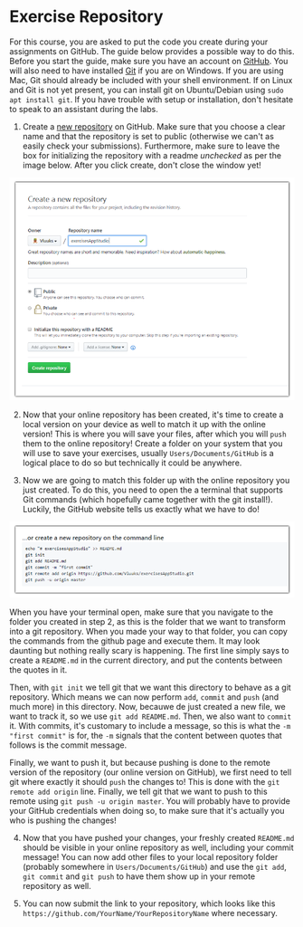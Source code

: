 # Exercise Repository

For this course, you are asked to put the code you create during your assignments on GitHub. The guide below provides a possible way to do this. Before you start the guide, make sure you have an account on [GitHub](https://github.com/). You will also need to have installed [Git](https://git-scm.com/download/win) if you are on Windows. If you are using Mac, Git should already be included with your shell environment. If on Linux and Git is not yet present, you can install git on Ubuntu/Debian using `sudo apt install git`. If you have trouble with setup or installation, don't hesitate to speak to an assistant during the labs. 

1. Create a [new repository](https://github.com/new) on GitHub. Make sure that you choose a clear name and that the repository is set to public (otherwise we can't as easily check your submissions). Furthermore, make sure to leave the box for initializing the repository with a readme *unchecked* as per the image below. After you click create, don't close the window yet! 

![step 1](step1.png)

2. Now that your online repository has been created, it's time to create a local version on your device as well to match it up with the online version! This is where you will save your files, after which you will `push` them to the online repository! Create a folder on your system that you will use to save your exercises, usually `Users/Documents/GitHub` is a logical place to do so but technically it could be anywhere.

3. Now we are going to match this folder up with the online repository you just created. To do this, you need to open the a terminal that supports Git commands (which hopefully came together with the git install!). Luckily, the GitHub website tells us exactly what we have to do!

![step2.png](step2.png)

When you have your terminal open, make sure that you navigate to the folder you created in step 2, as this is the folder that we want to transform into a git repository. When you made your way to that folder, you can copy the commands from the github page and execute them. It may look daunting but nothing really scary is happening. The first line simply says to create a `README.md` in the current directory, and put the contents between the quotes in it. 

Then, with `git init` we tell git that we want this directory to behave as a git repository. Which means we can now perform `add`, `commit` and `push` (and much more) in this directory. Now, becauwe de just created a new file, we want to track it, so we use `git add README.md`. Then, we also want to `commit` it. With commits, it's customary to include a message, so this is what the `-m "first commit"` is for, the `-m` signals that the content between quotes that follows is the commit message. 

Finally, we want to push it, but because pushing is done to the remote version of the repository (our online version on GitHub), we first need to tell git where exactly it should `push` the changes to! This is done with the `git remote add origin` line. Finally, we tell git that we want to push to this remote using `git push -u origin master`. You will probably have to provide your GitHub credentials when doing so, to make sure that it's actually you who is pushing the changes! 

4. Now that you have pushed your changes, your freshly created `README.md` should be visible in your online repository as well, including your commit message! You can now add other files to your local repository folder (probably somewhere in `Users/Documents/GitHub`) and use the `git add`, `git commit` and `git push` to have them show up in your remote repository as well. 

5. You can now submit the link to your repository, which looks like this `https://github.com/YourName/YourRepositoryName` where necessary. 